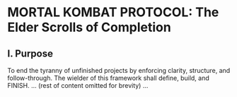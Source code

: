 # MORTAL KOMBAT PROTOCOL: The Elder Scrolls of Completion
## I. Purpose
To end the tyranny of unfinished projects by enforcing clarity, structure, and follow-through.
The wielder of this framework shall define, build, and FINISH.
... (rest of content omitted for brevity) ...
